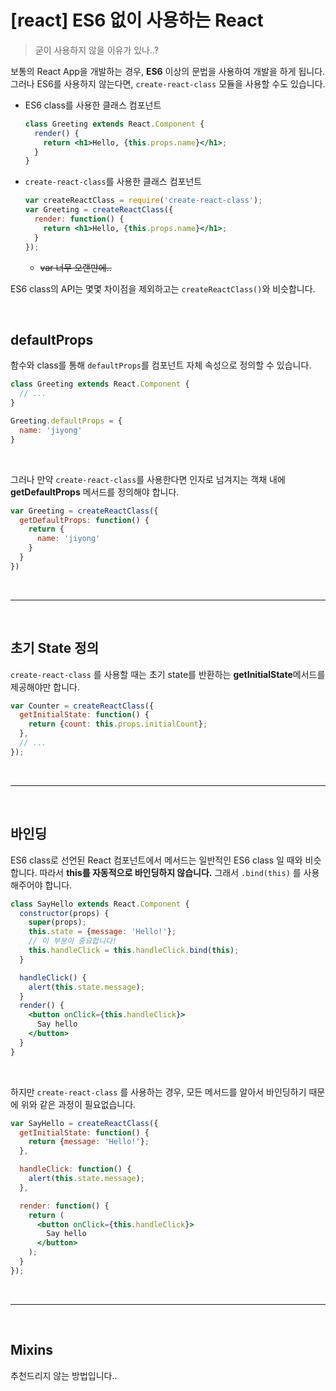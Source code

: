 # [react] ES6 없이 사용하는 React

> 굳이 사용하지 않을 이유가 있나..?

보통의 React App을 개발하는 경우, **ES6** 이상의 문법을 사용하여 개발을 하게 됩니다. 그러나 ES6를 사용하지 않는다면, `create-react-class` 모듈을 사용할 수도 있습니다.

- ES6 class를 사용한 클래스 컴포넌트

  ```jsx
  class Greeting extends React.Component {
    render() {
      return <h1>Hello, {this.props.name}</h1>;
    }
  }
  ```

- `create-react-class`를 사용한 클래스 컴포넌트

  ```jsx
  var createReactClass = require('create-react-class');
  var Greeting = createReactClass({
    render: function() {
      return <h1>Hello, {this.props.name}</h1>;
    }
  });
  ```

  - ~~var 너무 오랜만에..~~

ES6 class의 API는 몇몇 차이점을 제외하고는 `createReactClass()`와 비슷합니다.

<br>

## defaultProps

함수와 class를 통해 `defaultProps`를 컴포넌트 자체 속성으로 정의할 수 있습니다.

```jsx
class Greeting extends React.Component {
  // ...
}

Greeting.defaultProps = {
  name: 'jiyong'
}
```

<br>

그러나 만약 `create-react-class`를 사용한다면 인자로 넘겨지는 객채 내에 **getDefaultProps** 메서드를 정의해야 합니다.

```jsx
var Greeting = createReactClass({
  getDefaultProps: function() {
    return {
      name: 'jiyong'
    }
  }
})
```

<br>

---

<br>

## 초기 State 정의

`create-react-class` 를 사용할 때는 초기 state를 반환하는 **getInitialState**메서드를 제공해야만 합니다.

```jsx
var Counter = createReactClass({
  getInitialState: function() {
    return {count: this.props.initialCount};
  },
  // ...
});
```

<br>

---

<br>

## 바인딩

ES6 class로 선언된 React 컴포넌트에서 메서드는 일반적인 ES6 class 일 때와 비슷합니다. 따라서 **this를 자동적으로 바인딩하지 않습니다.** 그래서 `.bind(this)` 를 사용해주어야 합니다.

```jsx
class SayHello extends React.Component {
  constructor(props) {
    super(props);
    this.state = {message: 'Hello!'};
    // 이 부분이 중요합니다!
    this.handleClick = this.handleClick.bind(this);
  }

  handleClick() {
    alert(this.state.message);
  }
  render() {
    <button onClick={this.handleClick}>
      Say hello
    </button>
  }
}
```

<br>

하지만 `create-react-class` 를 사용하는 경우, 모든 메서드를 알아서 바인딩하기 때문에 위와 같은 과정이 필요없습니다.

```jsx
var SayHello = createReactClass({
  getInitialState: function() {
    return {message: 'Hello!'};
  },

  handleClick: function() {
    alert(this.state.message);
  },

  render: function() {
    return (
      <button onClick={this.handleClick}>
        Say hello
      </button>
    );
  }
});
```

<br>

---

<br>

## Mixins

추천드리지 않는 방법입니다..